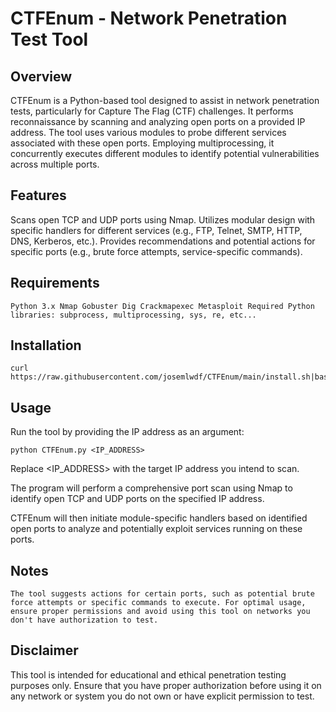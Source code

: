 # CTFEnum - Network Penetration Test Tool

## Overview
CTFEnum is a Python-based tool designed to assist in network penetration tests, particularly for Capture The Flag (CTF) challenges. It performs reconnaissance by scanning and analyzing open ports on a provided IP address. The tool uses various modules to probe different services associated with these open ports. Employing multiprocessing, it concurrently executes different modules to identify potential vulnerabilities across multiple ports.

## Features
Scans open TCP and UDP ports using Nmap.
Utilizes modular design with specific handlers for different services (e.g., FTP, Telnet, SMTP, HTTP, DNS, Kerberos, etc.).
Provides recommendations and potential actions for specific ports (e.g., brute force attempts, service-specific commands).

## Requirements
``Python 3.x
Nmap
Gobuster
Dig
Crackmapexec
Metasploit
Required Python libraries: subprocess, multiprocessing, sys, re, etc...``

## Installation
    curl https://raw.githubusercontent.com/josemlwdf/CTFEnum/main/install.sh|bash

## Usage

Run the tool by providing the IP address as an argument:

    python CTFEnum.py <IP_ADDRESS>

Replace <IP_ADDRESS> with the target IP address you intend to scan.

The program will perform a comprehensive port scan using Nmap to identify open TCP and UDP ports on the specified IP address.

CTFEnum will then initiate module-specific handlers based on identified open ports to analyze and potentially exploit services running on these ports.

## Notes

``The tool suggests actions for certain ports, such as potential brute force attempts or specific commands to execute.
For optimal usage, ensure proper permissions and avoid using this tool on networks you don't have authorization to test.``

## Disclaimer

This tool is intended for educational and ethical penetration testing purposes only. Ensure that you have proper authorization before using it on any network or system you do not own or have explicit permission to test.
